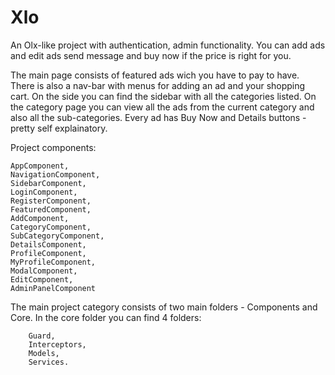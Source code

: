 # Xlo

An Olx-like project with authentication, admin functionality.
You can add ads and edit ads send message and buy now if the price is right for you.

The main page consists of featured ads wich you have to pay to have.
There is also a nav-bar with menus for adding an ad and your shopping cart.
On the side you can find the sidebar with all the categories listed.
On the category page you can view all the ads from the current category and also all the sub-categories.
Every ad has Buy Now and Details buttons - pretty self explainatory.

Project components: 

	AppComponent,
    NavigationComponent,
    SidebarComponent,
    LoginComponent,
    RegisterComponent,
    FeaturedComponent,
    AddComponent,
    CategoryComponent,
    SubCategoryComponent,
    DetailsComponent,
    ProfileComponent,
    MyProfileComponent,
    ModalComponent,
    EditComponent,
    AdminPanelComponent
	
The main project category consists of two main folders - Components and Core.
In the core folder you can find 4 folders:
		
		Guard,
		Interceptors,
		Models,
		Services.


